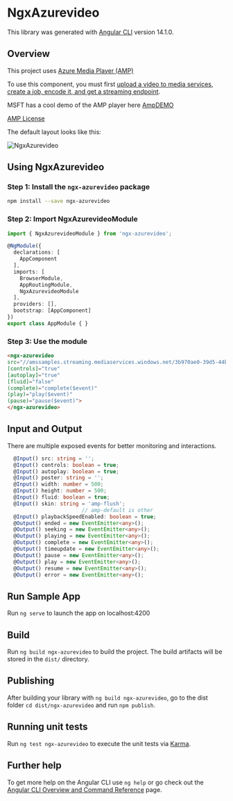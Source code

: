 # NgxAzurevideo

This library was generated with [Angular CLI](https://github.com/angular/angular-cli) version 14.1.0.

## Overview
This project uses [Azure Media Player (AMP)](http://amp.azure.net/libs/amp/latest/docs/index.html)

To use this component, you must first [upload a video to media services, create a job, encode it, and get a streaming endpoint](https://docs.microsoft.com/en-us/azure/media-services/latest/manage-assets-quickstart).

MSFT has a cool demo of the AMP player here [AmpDEMO](https://ampdemo.azureedge.net/azuremediaplayer.html)

[AMP License](https://amp.azure.net/libs/amp/latest/docs/license.html)

The default layout looks like this:

![NgxAzurevideo](https://i.imgur.com/stbxH8U.png)

## Using NgxAzurevideo

### Step 1: Install the `ngx-azurevideo` package

```bash
npm install --save ngx-azurevideo
```

### Step 2: Import NgxAzurevideoModule

```ts
import { NgxAzurevideoModule } from 'ngx-azurevideo';

@NgModule({
  declarations: [
    AppComponent
  ],
  imports: [
    BrowserModule,
    AppRoutingModule,
    NgxAzurevideoModule
  ],
  providers: [],
  bootstrap: [AppComponent]
})
export class AppModule { }
```

### Step 3: Use the module

```html
<ngx-azurevideo 
src="//amssamples.streaming.mediaservices.windows.net/3b970ae0-39d5-44bd-b3a3-3136143d6435/AzureMediaServicesPromo.ism/manifest"
[controls]="true"
[autoplay]="true"
[fluid]="false"
(complete)="complete($event)"
(play)="play($event)"
(pause)="pause($event)">
</ngx-azurevideo>
```

## Input and Output
There are multiple exposed events for better monitoring and interactions.

```ts
  @Input() src: string = '';
  @Input() controls: boolean = true;
  @Input() autoplay: boolean = true;
  @Input() poster: string = '';
  @Input() width: number = 500;
  @Input() height: number = 500;
  @Input() fluid: boolean = true;
  @Input() skin: string = 'amp-flush';
                        // amp-default is other
  @Input() playbackSpeedEnabled: boolean = true;
  @Output() ended = new EventEmitter<any>();
  @Output() seeking = new EventEmitter<any>();
  @Output() playing = new EventEmitter<any>();
  @Output() complete = new EventEmitter<any>();
  @Output() timeupdate = new EventEmitter<any>();
  @Output() pause = new EventEmitter<any>();
  @Output() play = new EventEmitter<any>();
  @Output() resume = new EventEmitter<any>();
  @Output() error = new EventEmitter<any>();
```

## Run Sample App

Run `ng serve` to launch the app on localhost:4200

## Build

Run `ng build ngx-azurevideo` to build the project. The build artifacts will be stored in the `dist/` directory.

## Publishing

After building your library with `ng build ngx-azurevideo`, go to the dist folder `cd dist/ngx-azurevideo` and run `npm publish`.

## Running unit tests

Run `ng test ngx-azurevideo` to execute the unit tests via [Karma](https://karma-runner.github.io).

## Further help

To get more help on the Angular CLI use `ng help` or go check out the [Angular CLI Overview and Command Reference](https://angular.io/cli) page.
